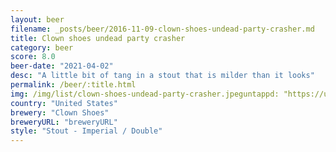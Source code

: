 ```yaml
---
layout: beer
filename: _posts/beer/2016-11-09-clown-shoes-undead-party-crasher.md
title: Clown shoes undead party crasher
category: beer
score: 8.0
beer-date: "2021-04-02"
desc: "A little bit of tang in a stout that is milder than it looks"
permalink: /beer/:title.html
img: /img/list/clown-shoes-undead-party-crasher.jpeguntappd: "https://untappd.com/b/clown-shoes-undead-party-crasher/491540"
country: "United States"
brewery: "Clown Shoes"
breweryURL: "breweryURL"
style: "Stout - Imperial / Double"
---
```

